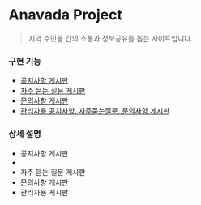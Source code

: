 # Anavada Project

> 지역 주민들 간의 소통과 정보공유를 돕는 사이트입니다.

### 구현 기능

+ [공지사항 게시판](#공지사항-게시판)
+ [자주 묻는 질문 게시판](#자주-묻는-질문-게시판)
+ [문의사항 게시판](#문의사항-게시판)
+ [관리자용 공지사항, 자주묻는질문, 문의사항 게시판](#관리자용-게시판)

### 상세 설명

+ 공지사항 게시판
+
+ 자주 묻는 질문 게시판
+ 문의사항 게시판
+ 관리자용 게시판


